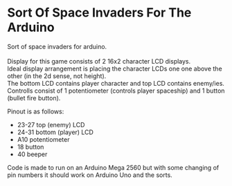 # Sort Of Space Invaders For The Arduino
Sort of space invaders for arduino.<br/><br/>
Display for this game consists of 2 16x2 character LCD displays.<br/>
Ideal display arrangement is placing the character LCDs one one above the other (in the 2d sense, not height).<br/>
The bottom LCD contains player character and top LCD contains enemy/ies.<br/>
Controlls consist of 1 potentiometer (controls player spaceship) and 1 button (bullet fire button).<br/>

Pinout is as follows:<br/>
- 23-27 top (enemy) LCD
- 24-31 bottom (player) LCD
- A10 potentiometer
- 18 button
- 40 beeper

Code is made to run on an Arduino Mega 2560 but with some changing of pin numbers it should work on Arduino Uno and the sorts.
